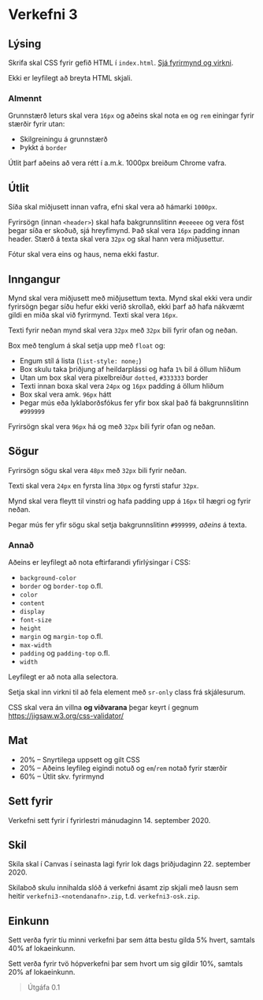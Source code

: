 # Verkefni 3

## Lýsing

Skrifa skal CSS fyrir gefið HTML í `index.html`. [Sjá fyrirmynd og virkni](fyrirmynd/).

Ekki er leyfilegt að breyta HTML skjali.

### Almennt

Grunnstærð leturs skal vera `16px` og aðeins skal nota `em` og `rem` einingar fyrir stærðir fyrir utan:

* Skilgreiningu á grunnstærð
* Þykkt á `border`

Útlit þarf aðeins að vera rétt í a.m.k. 1000px breiðum Chrome vafra.

## Útlit

Síða skal miðjusett innan vafra, efni skal vera að hámarki `1000px`.

Fyrirsögn (innan `<header>`) skal hafa bakgrunnslitinn `#eeeeee` og vera föst þegar síða er skoðuð, sjá hreyfimynd. Það skal vera `16px` padding innan header. Stærð á texta skal vera `32px` og skal hann vera miðjusettur.

Fótur skal vera eins og haus, nema ekki fastur.

## Inngangur

Mynd skal vera miðjusett með miðjusettum texta. Mynd skal ekki vera undir fyrirsögn þegar síðu hefur ekki verið skrollað, ekki þarf að hafa nákvæmt gildi en miða skal við fyrirmynd. Texti skal vera `16px`.

Texti fyrir neðan mynd skal vera `32px` með `32px` bili fyrir ofan og neðan.

Box með tenglum á skal setja upp með `float` og:

* Engum stíl á lista (`list-style: none;`)
* Box skulu taka þriðjung af heildarplássi og hafa `1%` bil á öllum hliðum
* Utan um box skal vera pixelbreiður `dotted`, `#333333` border
* Texti innan boxa skal vera `24px` og `16px` padding á öllum hliðum
* Box skal vera amk. `96px` hátt
* Þegar mús eða lyklaborðsfókus fer yfir box skal það fá bakgrunnslitinn `#999999`

Fyrirsögn skal vera `96px` há og með `32px` bili fyrir ofan og neðan.

## Sögur

Fyrirsögn sögu skal vera `48px` með `32px` bili fyrir neðan.

Texti skal vera `24px` en fyrsta lína `30px` og fyrsti stafur `32px`.

Mynd skal vera fleytt til vinstri og hafa padding upp á `16px` til hægri og fyrir neðan.

Þegar mús fer yfir sögu skal setja bakgrunnslitinn `#999999`, _aðeins_ á texta.

### Annað

Aðeins er leyfilegt að nota eftirfarandi yfirlýsingar í CSS:

* `background-color`
* `border` og `border-top` o.fl.
* `color`
* `content`
* `display`
* `font-size`
* `height`
* `margin` og `margin-top` o.fl.
* `max-width`
* `padding` og `padding-top` o.fl.
* `width`

Leyfilegt er að nota alla selectora.

Setja skal inn virkni til að fela element með `sr-only` class frá skjálesurum.

CSS skal vera án villna **og viðvarana** þegar keyrt í gegnum https://jigsaw.w3.org/css-validator/

## Mat

* 20% – Snyrtilega uppsett og gilt CSS
* 20% – Aðeins leyfileg eigindi notuð og `em`/`rem` notað fyrir stærðir
* 60% – Útlit skv. fyrirmynd

## Sett fyrir

Verkefni sett fyrir í fyrirlestri mánudaginn 14. september 2020.

## Skil

Skila skal í Canvas í seinasta lagi fyrir lok dags þriðjudaginn 22. september 2020.

Skilaboð skulu innihalda slóð á verkefni ásamt zip skjali með lausn sem heitir `verkefni3-<notendanafn>.zip`, t.d. `verkefni3-osk.zip`.

## Einkunn

Sett verða fyrir tíu minni verkefni þar sem átta bestu gilda 5% hvert, samtals 40% af lokaeinkunn.

Sett verða fyrir tvö hópverkefni þar sem hvort um sig gildir 10%, samtals 20% af lokaeinkunn.

> Útgáfa 0.1
